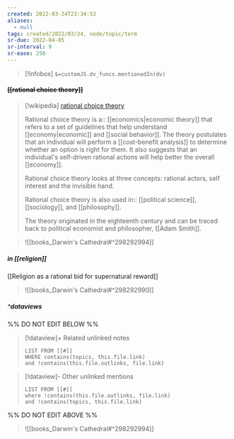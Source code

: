 ```yaml
---
created: 2022-03-24T23:34:53 
aliases:
  - null
tags: created/2022/03/24, node/topic/term
sr-due: 2022-04-05
sr-interval: 9
sr-ease: 250
---
```

> [!infobox]
`$=customJS.dv_funcs.mentionedIn(dv)`

#### <s class="topic-title">[[rational choice theory]]</s>

> [!wikipedia] [rational choice theory](https://en.wikipedia.org/wiki/Rational%20choice%20theory)
> 
> Rational choice theory 
> is a:: [[economics|economic theory]]
> that refers to a set of guidelines that help understand [[economy|economic]] and [[social behavior]]. 
> The theory postulates that an individual will perform a [[cost-benefit analysis]] to determine whether an option is right for them. It also suggests that an individual's self-driven rational actions will help better the overall [[economy]].
> 
> Rational choice theory looks at three concepts: rational actors, self interest and the invisible hand.
> 
> Rational choice theory is also used 
> in:: [[political science]],  [[sociology]], and [[philosophy]].
> 
> The theory originated in the eighteenth century and can be traced back to political economist and philosopher, [[Adam Smith]].

> ![[books_Darwin's Cathedral#^298292994]]

##### in [[religion]]

[[Religion as a rational bid for supernatural reward]]


> ![[books_Darwin's Cathedral#^298292990]]


##### ^dataviews

%% DO NOT EDIT BELOW %%
> [!dataview]+ Related unlinked notes
> ```dataview
> LIST FROM [[#]]
> WHERE contains(topics, this.file.link)
> and !contains(this.file.outlinks, file.link)
> ```
 
> [!dataview]- Other unlinked mentions
> ```dataview
> LIST FROM [[#]]
> where !contains(this.file.outlinks, file.link)
> and !contains(topics, this.file.link)
> ```

%% DO NOT EDIT ABOVE %%

> ![[books_Darwin's Cathedral#^298292994]]
